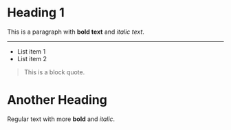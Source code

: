 # Heading 1

This is a paragraph with **bold text** and *italic text*.

---

- List item 1
- List item 2

> This is a block quote.

# Another Heading

Regular text with more **bold** and *italic*.
